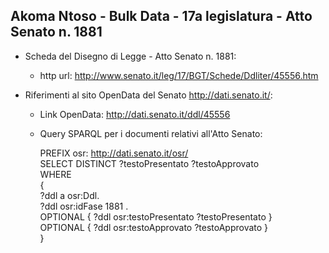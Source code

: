 ## Akoma Ntoso - Bulk Data - 17a legislatura - Atto Senato n. 1881 ##

* Scheda del Disegno di Legge - Atto Senato n. 1881:
	* http url: http://www.senato.it/leg/17/BGT/Schede/Ddliter/45556.htm

* Riferimenti al sito OpenData del Senato http://dati.senato.it/:
	* Link OpenData: http://dati.senato.it/ddl/45556
	* Query SPARQL per i documenti relativi all'Atto Senato:

        PREFIX osr: <http://dati.senato.it/osr/>  
		SELECT DISTINCT ?testoPresentato ?testoApprovato  
		WHERE  
		{  
		    ?ddl a osr:Ddl.  
		    ?ddl osr:idFase 1881 .  
		    OPTIONAL { ?ddl osr:testoPresentato ?testoPresentato }  
		    OPTIONAL { ?ddl osr:testoApprovato ?testoApprovato }  
		}
		